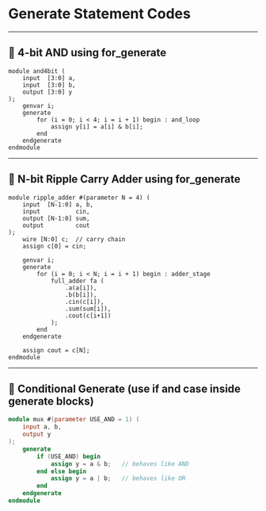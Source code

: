 # Generate Statement Codes
---
## 📜 4-bit AND using for_generate
```
module and4bit (
    input  [3:0] a,
    input  [3:0] b,
    output [3:0] y
);
    genvar i;
    generate
        for (i = 0; i < 4; i = i + 1) begin : and_loop
            assign y[i] = a[i] & b[i];
        end
    endgenerate
endmodule
```
---
## 📜 N-bit Ripple Carry Adder using for_generate
```
module ripple_adder #(parameter N = 4) (
    input  [N-1:0] a, b,
    input          cin,
    output [N-1:0] sum,
    output         cout
);
    wire [N:0] c;  // carry chain
    assign c[0] = cin;

    genvar i;
    generate
        for (i = 0; i < N; i = i + 1) begin : adder_stage
            full_adder fa (
                .a(a[i]),
                .b(b[i]),
                .cin(c[i]),
                .sum(sum[i]),
                .cout(c[i+1])
            );
        end
    endgenerate

    assign cout = c[N];
endmodule
```
---
## 📜 Conditional Generate (use if and case inside generate blocks)
```verilog
module mux #(parameter USE_AND = 1) (
    input a, b,
    output y
);
    generate
        if (USE_AND) begin
            assign y = a & b;   // behaves like AND
        end else begin
            assign y = a | b;   // behaves like OR
        end
    endgenerate
endmodule
```
